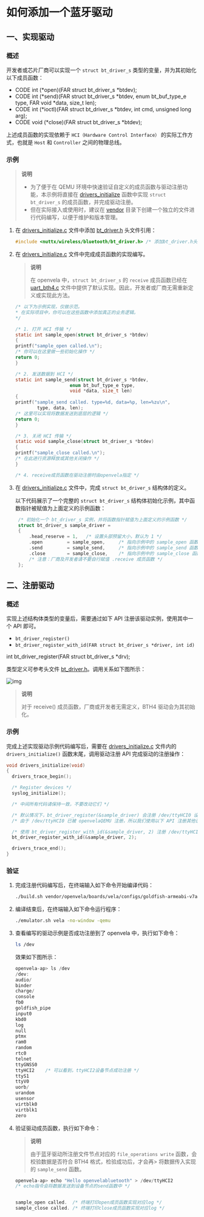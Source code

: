 # 如何添加一个蓝牙驱动

## 一、实现驱动

### 概述

开发者或芯片厂商可以实现一个 `struct bt_driver_s` 类型的变量，并为其初始化以下成员函数：

- CODE int (*open)(FAR struct bt_driver_s *btdev);
- CODE int (*send)(FAR struct bt_driver_s *btdev, enum bt_buf_type_e type, FAR void *data, size_t len);
- CODE int (*ioctl)(FAR struct bt_driver_s *btdev, int cmd, unsigned long arg);
- CODE void (*close)(FAR struct bt_driver_s *btdev);

上述成员函数的实现依赖于 `HCI（Hardware Control Interface）` 的实际工作方式，也就是 `Host` 和 `Controller` 之间的物理总线。

### 示例

> **说明**
>
> - 为了便于在 QEMU 环境中快速验证自定义的成员函数与驱动注册功能，本示例将直接在 [drivers_initialize](https://github.com/open-vela/nuttx/blob/dev/drivers/drivers_initialize.c) 函数中实现 `struct bt_driver_s` 的成员函数，并完成驱动注册。
> - 但在实际接入或使用时，建议在 [vendor](https://github.com/open-vela/vendor_template/tree/dev/boards/chip_name/board_name/src) 目录下创建一个独立的文件进行代码编写，以便于维护和版本管理。

1. 在 [drivers_initialize.c](https://github.com/open-vela/nuttx/blob/dev/drivers/drivers_initialize.c) 文件中添加 [bt_driver.h](https://github.com/open-vela/nuttx/blob/dev/include/nuttx/wireless/bluetooth/bt_driver.h) 头文件引用：

    ```C
    #include <nuttx/wireless/bluetooth/bt_driver.h> /* 添加bt_driver.h头文件引用 */
    ```

2. 在 [drivers_initialize.c](https://github.com/open-vela/nuttx/blob/dev/drivers/drivers_initialize.c) 文件中完成成员函数的实现编写。

    > **说明**
    >
    > 在 openvela 中，`struct bt_driver_s` 的 `receive` 成员函数已经在 [uart_bth4.c](https://github.com/open-vela/nuttx/blob/dev/drivers/serial/uart_bth4.c) 文件中提供了默认实现。因此，开发者或厂商无需重新定义或实现此方法。

    ```C
    /* 以下为示例实现，仅做示范。
    * 在实际项目中，你可以在这些函数中添加真正的业务逻辑。
    */

    /* 1. 打开 HCI 传输 */
    static int sample_open(struct bt_driver_s *btdev)
    {
    printf("sample_open called.\n");
    /* 你可以在这里做一些初始化操作 */
    return 0;
    }

    /* 2. 发送数据到 HCI */
    static int sample_send(struct bt_driver_s *btdev,
                        enum bt_buf_type_e type,
                        void *data, size_t len)
    {
    printf("sample_send called. type=%d, data=%p, len=%zu\n",
            type, data, len);
    /* 这里可以实现将数据发送到底层的逻辑 */
    return 0;
    }

    /* 3. 关闭 HCI 传输 */
    static void sample_close(struct bt_driver_s *btdev)
    {
    printf("sample_close called.\n");
    /* 在此进行资源释放或其他关闭操作 */
    }

    /* 4. receive成员函数在驱动注册时由openvela指定 */
    ```

3. 在 [drivers_initialize.c](https://github.com/open-vela/nuttx/blob/dev/drivers/drivers_initialize.c) 文件中，完成 `struct bt_driver_s` 结构体的定义。

   以下代码展示了一个完整的 `struct bt_driver_s` 结构体初始化示例，其中函数指针被赋值为上面定义的示例函数：

   ```C
    /* 初始化一个 bt_driver_s 实例，并将函数指针赋值为上面定义的示例函数 */
    struct bt_driver_s sample_driver =
    {
        .head_reserve = 1,   /* 设置头部预留大小，默认为 1 */
        .open         = sample_open,     /* 指向示例中的 sample_open 函数 */
        .send         = sample_send,     /* 指向示例中的 sample_send 函数 */
        .close        = sample_close,    /* 指向示例中的 sample_close 函数 */
        /* 注意：厂商及开发者请不要自行赋值 .receive 成员函数 */
    };
    ```

## 二、注册驱动

### 概述

实现上述结构体类型的变量后，需要通过如下 API 注册该驱动实例，使用其中一个 API 即可。

- `bt_driver_register()`
- `bt_driver_register_with_id(FAR struct bt_driver_s *driver, int id)`

int bt_driver_register(FAR struct bt_driver_s *drv);

类型定义可参考头文件 [bt_driver.h](https://github.com/open-vela/nuttx/blob/dev/include/nuttx/wireless/bluetooth/bt_driver.h)。调用关系如下图所示：

![img](img/bt_driver.png)

> **说明**
>
> 对于 receive() 成员函数，厂商或开发者无需定义，BTH4 驱动会为其初始化。

### 示例

完成上述实现驱动示例代码编写后，需要在 [drivers_initialize.c](https://github.com/open-vela/nuttx/blob/dev/drivers/drivers_initialize.c) 文件内的 `drivers_initialize()` 函数末尾，调用驱动注册 API 完成驱动的注册操作：

```C
void drivers_initialize(void)
{
  drivers_trace_begin();

  /* Register devices */
  syslog_initialize();

  /* 中间所有代码请保持一致，不要改动它们 */

  /* 默认情况下，bt_driver_register(&sample_driver) 会注册 /dev/ttyHCI0 设备节点 */
  /* 由于 /dev/ttyHCI0 已被 openvelaQEMU 注册，所以我们使用以下 API 注册其他设备节点 */

  /* 使用 bt_driver_register_with_id(&sample_driver, 2) 注册 /dev/ttyHCI2 节点 */
  bt_driver_register_with_id(&sample_driver, 2);

  drivers_trace_end();
}
```

### 验证

1. 完成注册代码编写后，在终端输入如下命令开始编译代码：

    ```Bash
    ./build.sh vendor/openvela/boards/vela/configs/goldfish-armeabi-v7a-ap -j8
    ```

2. 编译结束后，在终端输入如下命令运行程序：

   ```Bash
   ./emulator.sh vela -no-window -qemu
   ```

3. 查看编写的驱动示例是否成功注册到了 openvela 中，执行如下命令：

   ```Bash
   ls /dev
   ```

    效果如下图所示：

    ```C
    openvela-ap> ls /dev
    /dev:
    audio/
    binder
    charge/
    console
    fb0
    goldfish_pipe
    input0
    kbd0
    log
    null
    ptmx
    ram0
    random
    rtc0
    telnet
    ttyGNSS0
    ttyHCI2    /* 可以看到，ttyHCI2设备节点成功注册 */
    ttyS1
    ttyV0
    uorb/
    urandom
    usensor
    virtblk0
    virtblk1
    zero
    ```

4. 验证驱动成员函数，执行如下命令：

    > **说明**
    >
    > 由于蓝牙驱动所注册文件节点对应的 `file_operations write` 函数，会校验数据是否符合 BTH4 格式，检验成功后，才会再> 将数据传入实现的 `sample_send` 函数。

    ```C
    openvela-ap> echo "Hello openvelabluetooth" > /dev/ttyHCI2
    /* echo指令会将数据发送到设备节点的send函数中 */


    sample_open called.  /* 终端打印open成员函数实现对应log */
    sample_close called. /* 终端打印close成员函数实现对应log */
    ```
